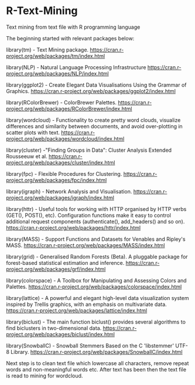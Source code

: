 # R-Text-Mining
Text mining from text file with R programming language

The beginning started with relevant packages below:

library(tm) - Text Mining package. 
https://cran.r-project.org/web/packages/tm/index.html

library(NLP) - Natural Language Processing Infrastructure 
https://cran.r-project.org/web/packages/NLP/index.html

library(ggplot2) - Create Elegant Data Visualisations Using the Grammar of Graphics. 
https://cran.r-project.org/web/packages/ggplot2/index.html

library(RColorBrewer) - ColorBrewer Palettes. 
https://cran.r-project.org/web/packages/RColorBrewer/index.html

library(wordcloud) - Functionality to create pretty word clouds, visualize differences and similarity between documents, and avoid over-plotting in scatter plots with text. 
https://cran.r-project.org/web/packages/wordcloud/index.html

library(cluster) -"Finding Groups in Data": Cluster Analysis Extended Rousseeuw et al. 
https://cran.r-project.org/web/packages/cluster/index.html

library(fpc) - Flexible Procedures for Clustering. 
https://cran.r-project.org/web/packages/fpc/index.html

library(igraph) - Network Analysis and Visualisation. 
https://cran.r-project.org/web/packages/igraph/index.html

library(httr) - Useful tools for working with HTTP organised by HTTP verbs (GET(), POST(), etc). Configuration functions make it easy to control additional request components (authenticate(), add_headers() and so on). 
https://cran.r-project.org/web/packages/httr/index.html

library(MASS) - Support Functions and Datasets for Venables and Ripley's MASS.
https://cran.r-project.org/web/packages/MASS/index.html

library(grid) - Generalised Random Forests (Beta). A pluggable package for forest-based statistical estimation and inference.
https://cran.r-project.org/web/packages/grf/index.html

library(colorspace) - A Toolbox for Manipulating and Assessing Colors and Palettes. 
https://cran.r-project.org/web/packages/colorspace/index.html

library(lattice) - A powerful and elegant high-level data visualization system inspired by Trellis graphics, with an emphasis on multivariate data. 
https://cran.r-project.org/web/packages/lattice/index.html

library(biclust) - The main function biclust() provides several algorithms to find biclusters in two-dimensional data. https://cran.r-project.org/web/packages/biclust/index.html

library(SnowballC) - Snowball Stemmers Based on the C 'libstemmer' UTF-8 Library. 
https://cran.r-project.org/web/packages/SnowballC/index.html

Next step is to clean text file which lowercase all characters, remove repeat words and non-meaningful words etc.
After text has been then the text file is read to mining for wordcloud. 
